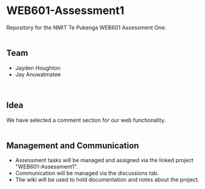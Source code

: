 # WEB601-Assessment1

Repository for the NMIT Te Pukenga WEB601 Assessment One.
<br><br>

## Team
- Jayden Houghton
- Jay Anuwatmatee
<br>

## Idea
We have selected a comment section for our web functionality.
<br><br>

## Management and Communication
- Assessment tasks will be managed and assigned via the linked project "WEB601-Assessment1".
- Communication will be managed via the discussions tab.
- The wiki will be used to hold documentation and notes about the project.
